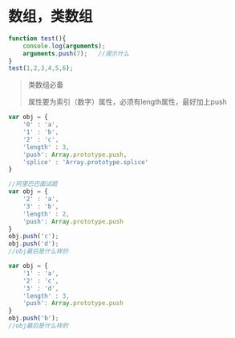 # 数组，类数组

>

```javascript
function test(){
    console.log(arguments);
    arguments.push(7);   //提示什么
}
test(1,2,3,4,5,6);
```

> 类数组必备
>
> 属性要为索引（数字）属性，必须有length属性，最好加上push

```javascript
var obj = {
    '0' : 'a',
    '1' : 'b',
    '2' : 'c',
    'length' : 3,
    'push': Array.prototype.push,
    'splice' : 'Array.prototype.splice'
}
```

```javascript
//阿里巴巴面试题
var obj = {
    '2' : 'a',
    '3' : 'b',
    'length' : 2,
    'push': Array.prototype.push
}
obj.push('c');
obj.push('d');
//obj最后是什么样的
```

```javascript
var obj = {
    '1' : 'a',
    '2' : 'c',
    '3' : 'd',
    'length' : 3,
    'push': Array.prototype.push
}
obj.push('b');
//obj最后是什么样的
```

